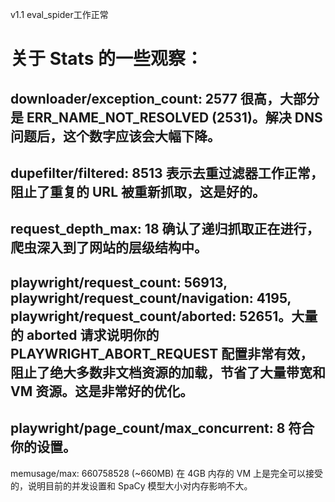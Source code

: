 v1.1 eval_spider工作正常
# 关于 Stats 的一些观察：

## downloader/exception_count: 2577 很高，大部分是 ERR_NAME_NOT_RESOLVED (2531)。解决 DNS 问题后，这个数字应该会大幅下降。

## dupefilter/filtered: 8513 表示去重过滤器工作正常，阻止了重复的 URL 被重新抓取，这是好的。

## request_depth_max: 18 确认了递归抓取正在进行，爬虫深入到了网站的层级结构中。

## playwright/request_count: 56913, playwright/request_count/navigation: 4195, playwright/request_count/aborted: 52651。大量的 aborted 请求说明你的 PLAYWRIGHT_ABORT_REQUEST 配置非常有效，阻止了绝大多数非文档资源的加载，节省了大量带宽和 VM 资源。这是非常好的优化。

## playwright/page_count/max_concurrent: 8 符合你的设置。

memusage/max: 660758528 (~660MB) 在 4GB 内存的 VM 上是完全可以接受的，说明目前的并发设置和 SpaCy 模型大小对内存影响不大。